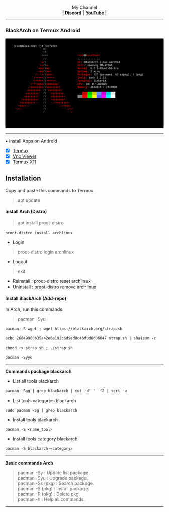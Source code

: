 <p align="center">My Channel</br><b>
| <a href="https://discord.gg/GCehyym">Discord</a> | <a href="https://youtube.com/channel/UC3sLb7eZCu72iv3G1yUhUHQ">YouTube</a> |</b></p>

---
### BlackArch on Termux Android
![BlackArch](https://raw.githubusercontent.com/wahasa/Arch/main/BlackArch/BlackArch.jpg)

---
• Install Apps on Android
- [x] [Termux](https://play.google.com/store/apps/details?id=com.termux)
- [x] [Vnc Viewer](https://play.google.com/store/apps/details?id=com.realvnc.viewer.android)
- [x] [Termux X11](https://github.com/termux/termux-x11/releases)

## Installation
Copy and paste this commands to Termux
> apt update

#### Install Arch (Distro)
> apt install proot-distro
```
proot-distro install archlinux
```

- Login
> proot-distro login archlinux
- Logout
> exit
- Reinstall : proot-distro reset archlinux
- Uninstall : proot-distro remove archlinux

#### Install BlackArch (Add-repo)
In Arch, run this commands
> pacman -Syu

```
pacman -S wget ; wget https://blackarch.org/strap.sh
```
```
echo 26849980b35a42e6e192c6d9ed8c46f0d6d06047 strap.sh | sha1sum -c
```
```
chmod +x strap.sh ; ./strap.sh
```
```
pacman -Syyu
```

---
<b> Commands package blackarch</b>
- List all tools blackarch
```
pacman -Sgg | grep blackarch | cut -d' ' -f2 | sort -u
```
- List tools categories blackarch
```
sudo pacman -Sg | grep blackarch
```
- Install tools blackarch
```
pacman -S <name_tool>
```
- Install tools category blackarch
```
pacman -S blackarch-<category>
```

---
<b>Basic commands Arch</b>
> pacman -Sy : Update list package.</br>
> pacman -Syu : Upgrade package.</br>
> pacman -Ss (pkg) : Search package.</br>
> pacman -S (pkg) : Install package.</br>
> pacman -R (pkg) : Delete pkg.</br>
> pacman -h : Help all commands.

---
